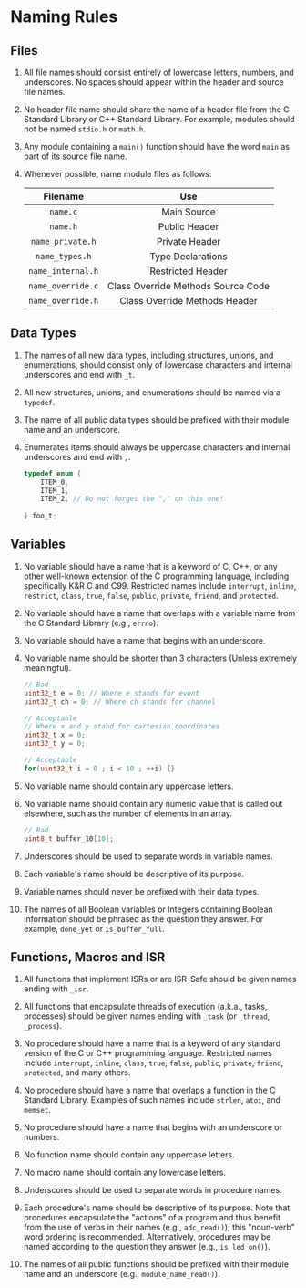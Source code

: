 # Naming Rules

## Files

1. All file names should consist entirely of lowercase letters, numbers, and underscores. No spaces should appear within the header and source file names.

1. No header file name should share the name of a header file from the C Standard Library or C++ Standard Library. For example, modules should not be named `stdio.h` or `math.h`. 

1. Any module containing a `main()` function should have the word `main` as part of its source file name.

1. Whenever possible, name module files as follows:

    |     Filename      |                Use                 |
    | :---------------: | :--------------------------------: |
    |     `name.c`      |            Main Source             |
    |     `name.h`      |           Public Header            |
    | `name_private.h`  |           Private Header           |
    |  `name_types.h`   |         Type Declarations          |
    | `name_internal.h` |         Restricted Header          |
    | `name_override.c` | Class Override Methods Source Code |
    | `name_override.h` |   Class Override Methods Header    |

## Data Types

1. The names of all new data types, including structures, unions, and enumerations, should consist only of lowercase characters and internal underscores and end with `_t`.

1. All new structures, unions, and enumerations should be named via a `typedef`.

1. The name of all public data types should be prefixed with their module name and an underscore.

1. Enumerates items should always be uppercase characters and internal underscores and end with `,`.

    ```c
    typedef enum {
        ITEM_0,
        ITEM_1,
        ITEM_2, // Do not forget the "," on this one!
        
    } foo_t;
    ```


## Variables

1. No variable should have a name that is a keyword of C, C++, or any other well-known extension of the C programming language, including specifically K&R C and C99. Restricted names include `interrupt`, `inline`, `restrict`, `class`, `true`, `false`, `public`, `private`, `friend`, and `protected`.

1. No variable should have a name that overlaps with a variable name from the C Standard Library (e.g., `errno`).

1. No variable should have a name that begins with an underscore.

1. No variable name should be shorter than 3 characters (Unless extremely meaningful).

    ```c
    // Bad
    uint32_t e = 0; // Where e stands for event
    uint32_t ch = 0; // Where ch stands for channel

    // Acceptable
    // Where x and y stand for cartesian coordinates
    uint32_t x = 0; 
    uint32_t y = 0;

    // Acceptable
    for(uint32_t i = 0 ; i < 10 ; ++i) {}
    ```

1. No variable name should contain any uppercase letters.

1. No variable name should contain any numeric value that is called out elsewhere, such as the number of elements in an array.

    ```c
    // Bad
    uint8_t buffer_10[10];
    ```

1. Underscores should be used to separate words in variable names.

1. Each variable's name should be descriptive of its purpose.

1. Variable names should never be prefixed with their data types.

2. The names of all Boolean variables or Integers containing Boolean information should be phrased as the question they answer. For example, `done_yet` or `is_buffer_full`.


## Functions, Macros and ISR

1. All functions that implement ISRs or are ISR-Safe should be given names ending with `_isr`.

1. All functions that encapsulate threads of execution (a.k.a., tasks, processes) should be given names ending with `_task` (or `_thread`, `_process`).

1. No procedure should have a name that is a keyword of any standard version of the C or C++ programming language. Restricted names include `interrupt`, `inline`, `class`, `true`, `false`, `public`, `private`, `friend`, `protected`, and many others.

1. No procedure should have a name that overlaps a function in the C Standard Library. Examples of such names include `strlen`, `atoi`, and `memset`.

1. No procedure should have a name that begins with an underscore or numbers.

1. No function name should contain any uppercase letters.

1. No macro name should contain any lowercase letters.

1. Underscores should be used to separate words in procedure names.

1. Each procedure's name should be descriptive of its purpose. Note that procedures encapsulate the "actions" of a program and thus benefit from the use of verbs in their names (e.g., `adc_read()`); this "noun-verb" word ordering is recommended. Alternatively, procedures may be named according to the question they answer (e.g., `is_led_on()`).

1. The names of all public functions should be prefixed with their module name and an underscore (e.g., `module_name_read()`).




